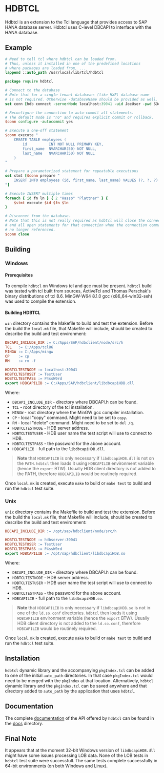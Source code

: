 # HDBTCL

Hdbtcl is an extension to the Tcl language that provides access to SAP HANA database server. Hdbtcl uses C-level DBCAPI to interface with the HANA database.

## Example

```tcl
# Need to tell tcl where hdbtcl can be loaded from.
# Thus, unless it installed in one of the predefined locations
# where packages are loaded from, ...
lappend ::auto_path /usr/local/lib/tcl/hdbtcl

package require hdbtcl

# Connect to the database
# Note that for a single tenant databases (like HXE) database name
# is not required. Otherwise -databaseName should be provided as well.
set conn [hdb connect -serverNode localhost:39041 -uid JoeUser -pwd S3cr3tW0rd]

# Reconfigure the connection to auto-commit all statements.
# The default mode is "no" and requires explicit commit or rollback.
$conn configure -autocommit yes

# Execute a one-off statement
$conn execute "
    CREATE TABLE employees (
        id          INT NOT NULL PRIMARY KEY,
        first_name  NVARCHAR(50) NOT NULL,
        last_name   NVARCHAR(50) NOT NULL
    )
"

# Prepare a parameterized statement for repeatable executions
set stmt [$conn prepare "
    INSERT INTO employees (id, first_name, last_name) VALUES (?, ?, ?)
"]

# Execute INSERT multiple times
foreach { id fn ln } { 2 "Hasso" "Plattner" } {
    $stmt execute $id $fn $ln
}

# Disconnet from the database.
# Note that this is not really required as hdbtcl will close the connection
# and all open statements for that connection when the connection command is
# no longer referenced.
$conn close
```

## Building

### Windows

#### Prerequisites

To compile `hdbtcl` on Windows tcl and gcc must be present. `hdbtcl` build was tested
with tcl built from sources, ActiveTcl and Thomas Perschak's binary distributions of
tcl 8.6. MinGW-W64 8.1.0 gcc (x86_64-win32-seh) was used to compile the extension.

#### Building HDBTCL

`win` directory contains the Makefile to build and test the extension. Before the build
the `local.mk` file, that Makefile will include, should be created to describe the build
and test environment:
```Makefile
DBCAPI_INCLUDE_DIR := C:/Apps/SAP/hdbclient/node/src/h
TCL   := C:/Apps/tcl86
MINGW := C:/Apps/mingw
CP    := cp
RM    := rm -f

HDBTCLTESTNODE := localhost:39041
HDBTCLTESTUSET := TestUser
HDBTCLTESTPASS := P4ssW0rd
export HDBCAPILIB := C:/Apps/SAP/hdbclient/libdbcapiHDB.dll
```
Where:
* `DBCAPI_INCLUDE_DIR` - directory where DBCAPI.h can be found.
* `TCL` - root directory of the tcl installation.
* `MINGW` - root directory where the MinGW gcc compiler installation.
* `CP` - local "copy" command. Might need to be set to `copy`.
* `RM` - local "delete" command. Might need to be set to `del /q`.
* `HDBTCLTESTNODE` - HDB server address.
* `HDBTCLTESTUSER` - HDB user name the test script will use to connect to HDB.
* `HDBTCLTESTPASS` - the password for the above account.
* `HDBCAPILIB` - full path to the `libdbcapiHDB.dll`.

> **Note** that `HDBCAPILIB` is only necessary if `libdbcapiHDB.dll` is not on the `PATH`.
> `hdbtcl` then loads it using `HDBCAPILIB` environment variable (hence the `export` BTW).
> Usually HDB client directory is not added to the PATH, therefore `HDBCAPILIB` would be
> routinely required.

Once `local.mk` is created, execute `make` to build or `make test` to build and run the `hdbtcl` test suite.

### Unix

`unix` directory contains the Makefile to build and test the extension. Before the build
the `local.mk` file, that Makefile will include, should be created to describe the build
and test environment:
```Makefile
DBCAPI_INCLUDE_DIR := /opt/sap/hdbclient/node/src/h

HDBTCLTESTNODE := hdbserver:39041
HDBTCLTESTUSER := TestUser
HDBTCLTESTPASS := P4ssW0rd
export HDBCAPILIB := /opt/sap/hdbclient/libdbcapiHDB.so
```
Where:
* `DBCAPI_INCLUDE_DIR` - directory where DBCAPI.h can be found.
* `HDBTCLTESTNODE` - HDB server address.
* `HDBTCLTESTUSER` - HDB user name the test script will use to connect to HDB.
* `HDBTCLTESTPASS` - the password for the above account.
* `HDBCAPILIB` - full path to the `libdbcapiHDB.so`.

> **Note** that `HDBCAPILIB` is only necessary if `libdbcapiHDB.so` is not in one of the
> `ld.so.conf` directories. `hdbtcl` then loads it using `HDBCAPILIB` environment variable
> (hence the `export` BTW). Usually HDB client directory is not added to the `ld.so.conf`,
> therefore `HDBCAPILIB` would be routinely required.

Once `local.mk` is created, execute `make` to build or `make test` to build and run the `hdbtcl` test suite.

## Installation

`hdbtcl` dynamic library and the accompanying `pkgIndex.tcl` can be added to one of the initial `auto_path` directories.
In that case `pkgIndex.tcl` would need to be merged with the `pkgIndex` at that location. Alternatively, `hdbtcl`
dynamic library and the `pkgIndex.tcl` can be saved anywhere and that directory added to `auto_path` by the application
that uses `hdbtcl`.

## Documentation

The complete [documentation][1] of the API offered by `hdbtcl` can be found in the [docs](docs) directory.

## Final Note

It appears that at the moment 32-bit Windows version of `libdbcapiHDB.dll` might have some issues processing LOB data.
None of the LOB tests in `hdbtcl` test suite were successfull. The same tests complete successfully in 64-bit
environments (on both Windows and Linux).

[1]: <https://quietboil.github.io/hdbtcl>
